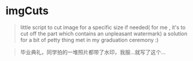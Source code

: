 # imgCuts
>little script to cut image for a specific size if needed( for me , it's to cut off the part which contains an unpleasant watermark)
>a solution for a bit of petty thing met in my graduation ceremony :)

>毕业典礼，同学拍的一堆照片都带了水印，我服...就写了这个...

